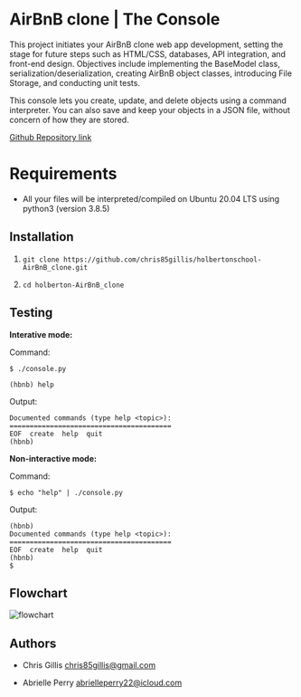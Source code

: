 # AirBnB clone | The Console


This project initiates your AirBnB clone web app development, setting the stage for future steps such as HTML/CSS, databases, API integration, and front-end design. Objectives include implementing the BaseModel class, serialization/deserialization, creating AirBnB object classes, introducing File Storage, and conducting unit tests.


This console lets you create, update, and delete objects using a command interpreter. You can also save and keep your objects in a JSON file, without concern of how they are stored.


[Github Repository link](https://github.com/chris85gillis/holbertonschool-AirBnB_clone.git)


# Requirements

  

-   All your files will be interpreted/compiled on Ubuntu 20.04 LTS using python3 (version 3.8.5)



## Installation



1. `git clone https://github.com/chris85gillis/holbertonschool-AirBnB_clone.git`

2. `cd holberton-AirBnB_clone`



## Testing

**Interative mode:**



Command:



```
$ ./console.py
```



```
(hbnb) help
```



Output:
```
Documented commands (type help <topic>):
========================================
EOF  create  help  quit
(hbnb)
```


**Non-interactive mode:**



Command:

```
$ echo "help" | ./console.py
```

Output:


```
(hbnb)
Documented commands (type help <topic>):
========================================
EOF  create  help  quit
(hbnb)
$
```




## Flowchart
![flowchart](https://s3.eu-west-3.amazonaws.com/hbtn.intranet/uploads/medias/2018/6/815046647d23428a14ca.png?X-Amz-Algorithm=AWS4-HMAC-SHA256&X-Amz-Credential=AKIA4MYA5JM5DUTZGMZG/20231010/eu-west-3/s3/aws4_request&X-Amz-Date=20231010T172446Z&X-Amz-Expires=86400&X-Amz-SignedHeaders=host&X-Amz-Signature=dc9c4937cb318ff71cc12d6f84748ecc24178777f5492948b1b3e70ace167491)








## Authors

- Chris Gillis <chris85gillis@gmail.com>

- Abrielle Perry <abrielleperry22@icloud.com>
